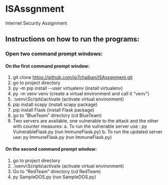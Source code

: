 # ISAssgnment
Internet Security Assignment

## **Instructions on how to run the programs:**

### Open two command prompt windows:

#### On the first command prompt window:
1.	git clone https://github.com/jp7chaiban/ISAssgnment.git
2.	go to project directory
3.	py -m pip install --user virtualenv (install virtualenv)
4.	py -m venv venv (create a virtual environment and call it “venv”)
5.	.\venv\Scripts\activate (activate virtual environment)
6.	pip install scapy (install scapy package)
7.	pip install Flask (install Flask package)
8.	go to “BlueTeam” directory (cd BlueTeam)
9.	Two servers are available, one vulnerable to the attack and the other with counter measures:
    a. To run the vulnerable server use : py VulnerableFlask.py (run ImmuneFlask.py)
    b. To run the updated server use: py ImmuneFlask.py (run ImmuneFlask.py)

#### On the second command prompt window:
1.	go to project directory
2.	.\venv\Scripts\activate (activate virtual environment)
3.	Go to “RedTeam” directory (cd RedTeam)
4.	py SampleDOS.py (run SampleDOS.py)

